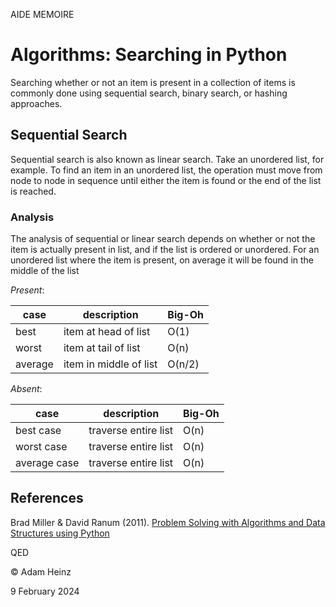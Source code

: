 AIDE MEMOIRE

Algorithms: Searching in Python
===============================

Searching whether or not an item is present in a collection of items is commonly done using sequential search, binary search, or hashing approaches. 


## Sequential Search 

Sequential search is also known as linear search. 
Take an unordered list, for example. To find an item in an unordered list, the operation must move from node to node in sequence until either the item is found or the end of the list is reached. 

### Analysis

The analysis of sequential or linear search depends on whether or not the item is actually present in list, and if the list is ordered or unordered. 
For an unordered list where the item is present, on average it will be found in the middle of the list
  
_Present_: 
  
| case | description | Big-Oh | 
| ---- | ----------- | ------ |
| best | item at head of list | O(1) |
| worst | item at tail of list | O(n) |
| average | item in middle of list | O(n/2) |  
  
  
_Absent_: 
  
| case | description | Big-Oh | 
| ---- | ----------- | ------ |
| best case | traverse entire list | O(n) |
| worst case | traverse entire list | O(n) |
| average case | traverse entire list | O(n) |





## References 

Brad Miller & David Ranum (2011). [Problem Solving with Algorithms and Data Structures using Python](https://runestone.academy/ns/books/published/pythonds/index.html)



QED 

© Adam Heinz 

9 February 2024 
